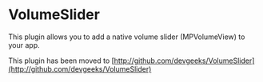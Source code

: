 VolumeSlider
============

This plugin allows you to add a native volume slider (MPVolumeView) to your app.

This plugin has been moved to [http://github.com/devgeeks/VolumeSlider](http://github.com/devgeeks/VolumeSlider)